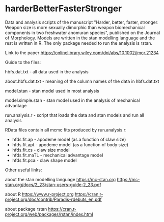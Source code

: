 # harderBetterFasterStronger
Data and analysis scripts of the manuscript "Harder, better, faster, stronger: Weapon size is more sexually dimorphic than weapon biomechanical components in two freshwater anomuran species", published on the Journal of Morphology. Models are written in the stan modelling language and the rest is written in R. The only package needed to run the analysis is rstan.

Link to the paper
https://onlinelibrary.wiley.com/doi/abs/10.1002/jmor.21234

Guide to the files:

hbfs.dat.txt - all data used in the analysis

about.hbfs.dat.txt - meaning of the column names of the data in hbfs.dat.txt

model.stan - stan model used in most analysis

model.simple.stan - stan model used in the analysis of mechanical advantage

run.analysis.r - script that loads the data and stan models and run all analysis

RData files contain all mcmc fits produced by run.analysis.r:

  - hfds.fit.ap   - apodeme model (as a function of claw size)
  - hfds.fit.apt  - apodeme model (as a function of body size)
  - hfds.fit.cs   - claw size model 
  - hfds.fit.maTL - mechanical advantage model
  - hfds.fit.pca  - claw shape model

Other useful links:

about the stan modelling language
https://mc-stan.org
https://mc-stan.org/docs/2_23/stan-users-guide-2_23.pdf

about R
https://www.r-project.org
https://cran.r-project.org/doc/contrib/Paradis-rdebuts_en.pdf

about package rstan
https://cran.r-project.org/web/packages/rstan/index.html
